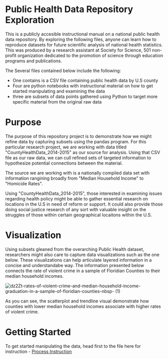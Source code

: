 # Public Health Data Repository Exploration 
This is a publicly accesible instructional manual on a national public health data repository. By exploring the following files, anyone can learn how to reproduce datasets for future scientific analysis of national health statistics. This was produced by a research assistant at Society for Science, 501 non-profit organization dedicated to the promotion of science through education programs and publications. 

The Several files contained below include the following:

  - One contains is a CSV file containing public health data by U.S county 
  - Four are python notebooks with instructional material on how to get started manipulating and examining the data
  - three are subsets of data points gathered using Python to target more specific material from the original raw data
  
 # Purpose
The purpose of this repository project is to demonstrate how we might refine data by capturing subsets using the pandas program. For this particular research project, we are working with data titled "CountyHealthData_2014-2015" as our source for analysis. Using that CSV file as our raw data, we can cull refined sets of targeted information to hypothesize potential connections between the material. 

The source we are working with is a nationally compiled data set with information rangining broadly from "Median Household Income" to "Homicide Rates".

Using "CountyHealthData_2014-2015", those interested in examining issues regarding health policy might be able to gather essential research on locations in the U.S in need of reform or support. It could also provide those doing social justice research of any sort with valuable insight on the struggles of those within certain geographical locaitons within the U.S. 

# Visualization
Using subsets gleaned from the overarching Public Health dataset, researchers might also care to capture data visualizations such as the one below. These visualizations can help articulate layered information in a concise and understandabe way. The information presented below connects the rate of violent crime in a sample of Floridian Counties to their median household incomes. 



![dz2Zt-rates-of-violent-crime-and-median-household-income-graduation-in-a-sample-of-floridian-counties-nbsp- (1)](https://user-images.githubusercontent.com/118197639/202918223-27e8c323-d261-4fe6-8e45-e8b6d6b990ec.png)

As you can see, the scatterplot and trendline visual demonstrate how counties with lower median household incomes associate with higher rates of violent crime. 

# Getting Started 
To get started manipulating the data, head first to the file here for instruction - [Process Instruction](https://github.com/charlottebreckenridge/105-Unit3-Breckenridge/blob/main/BreckenridgeUnit3.ipynb)


